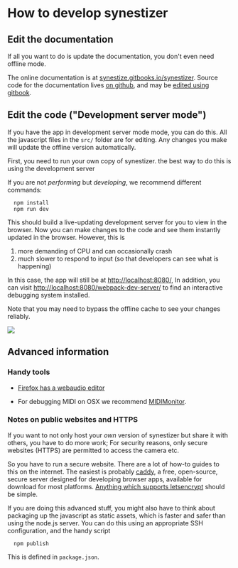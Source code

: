 
# How to develop synestizer


## Edit the documentation
If all you want to do is update the documentation, you don't even need offline mode.

The online documentation is at [synestize.gitbooks.io/synestizer](https://synestize.gitbooks.io/synestizer/content/).
Source code for the documentation lives [on github](https://github.com/synestize/synestize.github.io), and may be [edited using gitbook](https://www.gitbook.com/book/synestize/synestizer/edit).

## Edit the code ("Development server mode")

If you have the app in development server mode mode, you can do this.
All the javascript files in the ```src/``` folder are for editing.
Any changes you make will update the offline version automatically.

First, you need to run your own copy of synestizer.
the best way to do this is using the development server

If you are not *performing* but *developing*, we recommend  different commands:

      npm install
      npm run dev

This should build a live-updating development server
for you to view in the browser.
Now you can make changes to the code and see them instantly updated in the browser.
However, this is

1. more demanding of CPU and can occasionally crash
2. much slower to respond to input (so that developers can see what is happening)

In this case, the app will still be at  [http://localhost:8080/](http://localhost:8080/),
In addition, you can visit [http://localhost:8080/webpack-dev-server/](http://localhost:8080/webpack-dev-server/) to find an interactive debugging system installed.

Note that you may need to bypass the offline cache to see your changes reliably.

![](https://synestize.github.io/synestizer/media/bypass_service_worker.png)

## Advanced information
### Handy tools

* [Firefox has a webaudio editor](https://developer.mozilla.org/en-US/docs/Tools/Web_Audio_Editor)

* For debugging MIDI on OSX we recommend [MIDIMonitor](https://www.snoize.com/MIDIMonitor/).


### Notes on public websites and HTTPS

If you want to not only host your *own* version of synestizer but share it with others, you have to do more work;
For security reasons, only secure websites (HTTPS) are permitted to access the camera etc.

So you have to run a secure website.
There are a lot of how-to guides to this on the internet.
The easiest is probably [caddy](https://caddyserver.com/), a free, open-source, secure server designed for developing browser apps,
available for download for most platforms.
[Anything which supports letsencrypt](https://github.com/certbot/certbot/wiki/Links) should be simple.

If you are doing this advanced stuff,
you might also have to think about packaging up the javascript as static assets,
which is faster and safer than using the node.js server.
You can do this using an appropriate SSH configuration, and the handy script

      npm publish

This is defined in ```package.json```.

